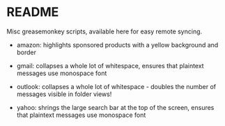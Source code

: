 # README #

Misc greasemonkey scripts, available here for easy remote syncing.

* amazon: highlights sponsored products with a yellow background and border

* gmail: collapses a whole lot of whitespace, ensures that plaintext messages use monospace font

* outlook: collapses a whole lot of whitespace - doubles the number of messages visible in folder views!

* yahoo: shrings the large search bar at the top of the screen, ensures that plaintext messages use monospace font

